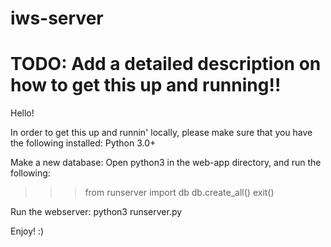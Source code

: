 # iws-server

# TODO: Add a detailed description on how to get this up and running!!

Hello!

In order to get this up and runnin' locally, please make sure that you have the following installed:
Python 3.0+

Make a new database:
Open python3 in the web-app directory, and run the following:
>>> from runserver import db
>>> db.create_all()
>>> exit()

Run the webserver:
python3 runserver.py

Enjoy! :)


